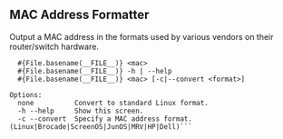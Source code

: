 MAC Address Formatter
------------------------

Output a MAC address in the formats used by various vendors on their router/switch hardware.

```Usage:
  #{File.basename(__FILE__)} <mac>
  #{File.basename(__FILE__)} -h | --help
  #{File.basename(__FILE__)} <mac> [-c|--convert <format>] 

Options:
  none          Convert to standard Linux format.
  -h --help     Show this screen.
  -c --convert  Specify a MAC address format. (Linux|Brocade|ScreenOS|JunOS|MRV|HP|Dell)```
